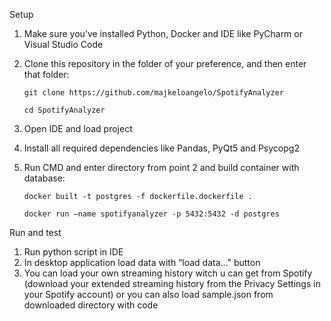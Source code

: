 Setup
1.	Make sure you’ve installed Python, Docker and IDE like PyCharm or Visual Studio Code
2.	Clone this repository in the folder of your preference, and then enter that folder:

        git clone https://github.com/majkeloangelo/SpotifyAnalyzer

        cd SpotifyAnalyzer
  	
5.	Open IDE and load project
6.	Install all required dependencies like Pandas, PyQt5 and Psycopg2
7.	Run CMD and enter directory from point 2 and build container with database:

  	    docker built -t postgres -f dockerfile.dockerfile .

  	    docker run –name spotifyanalyzer -p 5432:5432 -d postgres

Run and test 
1.	Run python script in IDE
2.	In desktop application load data with “load data…" button 
3.	You can load your own streaming history witch u can get from Spotify (download your extended streaming history from the Privacy Settings in your Spotify account) or you can also load sample.json from downloaded directory with code



